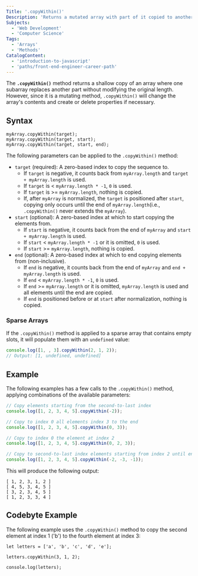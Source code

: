 ```yaml
---
Title: '.copyWithin()'
Description: 'Returns a mutated array with part of it copied to another location in the same array, and its length unchanged.'
Subjects:
  - 'Web Development'
  - 'Computer Science'
Tags:
  - 'Arrays'
  - 'Methods'
CatalogContent:
  - 'introduction-to-javascript'
  - 'paths/front-end-engineer-career-path'
---
```


The **`.copyWithin()`** method returns a shallow copy of an array where one subarray replaces another part without modifying the original length. However, since it is a mutating method, `.copyWithin()` will change the array's contents and create or delete properties if necessary.

## Syntax

```pseudo
myArray.copyWithin(target);
myArray.copyWithin(target, start);
myArray.copyWithin(target, start, end);
```

The following parameters can be applied to the `.copyWithin()` method:

- `target` (required): A zero-based index to copy the sequence to.
  - If `target` is negative, it counts back from `myArray.length` and `target + myArray.length` is used.
  - If `target` is < `myArray.length * -1`, `0` is used.
  - If `target` is >= `myArray.length`, nothing is copied.
  - If, after `myArray` is normalized, the `target` is positioned after `start`, copying only occurs until the end of `myArray.length`(i.e., `.copyWithin()` never extends the `myArray`).
- `start` (optional): A zero-based index at which to start copying the elements from.
  - If `start` is negative, it counts back from the end of `myArray` and `start + myArray.length` is used.
  - If `start` < `myArray.length * -1` or it is omitted, `0` is used.
  - If `start` >= `myArray.length`, nothing is copied.
- `end` (optional): A zero-based index at which to end copying elements from (non-inclusive).
  - If `end` is negative, it counts back from the end of `myArray` and `end + myArray.length` is used.
  - If `end` < `myArray.length * -1`, `0` is used.
  - If `end` >= `myArray.length` or it is omitted, `myArray.length` is used and all elements until the end are copied.
  - If `end` is positioned before or at `start` after normalization, nothing is copied.

### Sparse Arrays

If the `.copyWithin()` method is applied to a sparse array that contains empty slots, it will populate them with an `undefined` value:

```js
console.log([1, , 3].copyWithin(2, 1, 2));
// Output: [1, undefined, undefined]
```

## Example

The following examples has a few calls to the `.copyWithin()` method, applying combinations of the available parameters:

```js
// Copy elements starting from the second-to-last index
console.log([1, 2, 3, 4, 5].copyWithin(-2));

// Copy to index 0 all elements index 3 to the end
console.log([1, 2, 3, 4, 5].copyWithin(0, 3));

// Copy to index 0 the element at index 2
console.log([1, 2, 3, 4, 5].copyWithin(0, 2, 3));

// Copy to second-to-last index elements starting from index 2 until end of array
console.log([1, 2, 3, 4, 5].copyWithin(-2, -3, -1));
```

This will produce the following output:

```shell
[ 1, 2, 3, 1, 2 ]
[ 4, 5, 3, 4, 5 ]
[ 3, 2, 3, 4, 5 ]
[ 1, 2, 3, 3, 4 ]
```

## Codebyte Example

The following example uses the `.copyWithin()` method to copy the second element at index 1 ('b') to the fourth element at index 3:

```codebyte/javascript
let letters = ['a', 'b', 'c', 'd', 'e'];

letters.copyWithin(3, 1, 2);

console.log(letters);
```
